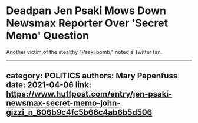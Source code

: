 # Deadpan Jen Psaki Mows Down Newsmax Reporter Over 'Secret Memo' Question

Another victim of the stealthy "Psaki bomb," noted a Twitter fan.

---
category: POLITICS
authors: Mary Papenfuss
date: 2021-04-06
link: https://www.huffpost.com/entry/jen-psaki-newsmax-secret-memo-john-gizzi_n_606b9c4fc5b66c4ab6b5d506
---
